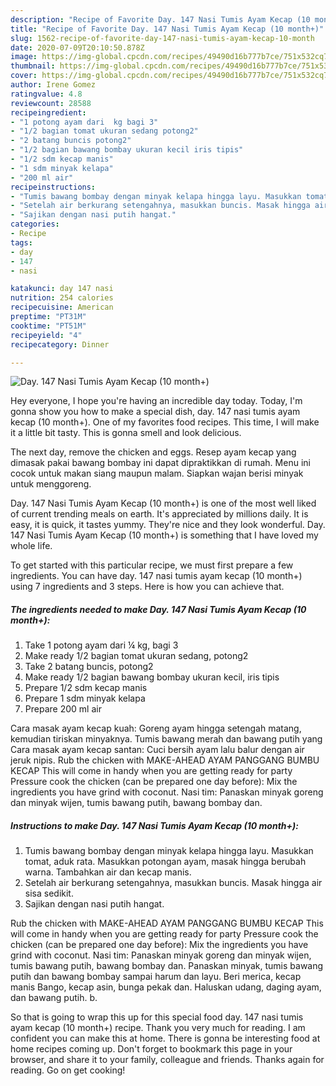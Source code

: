 ```yaml
---
description: "Recipe of Favorite Day. 147 Nasi Tumis Ayam Kecap (10 month+)"
title: "Recipe of Favorite Day. 147 Nasi Tumis Ayam Kecap (10 month+)"
slug: 1562-recipe-of-favorite-day-147-nasi-tumis-ayam-kecap-10-month
date: 2020-07-09T20:10:50.878Z
image: https://img-global.cpcdn.com/recipes/49490d16b777b7ce/751x532cq70/day-147-nasi-tumis-ayam-kecap-10-month-foto-resep-utama.jpg
thumbnail: https://img-global.cpcdn.com/recipes/49490d16b777b7ce/751x532cq70/day-147-nasi-tumis-ayam-kecap-10-month-foto-resep-utama.jpg
cover: https://img-global.cpcdn.com/recipes/49490d16b777b7ce/751x532cq70/day-147-nasi-tumis-ayam-kecap-10-month-foto-resep-utama.jpg
author: Irene Gomez
ratingvalue: 4.8
reviewcount: 28588
recipeingredient:
- "1 potong ayam dari  kg bagi 3"
- "1/2 bagian tomat ukuran sedang potong2"
- "2 batang buncis potong2"
- "1/2 bagian bawang bombay ukuran kecil iris tipis"
- "1/2 sdm kecap manis"
- "1 sdm minyak kelapa"
- "200 ml air"
recipeinstructions:
- "Tumis bawang bombay dengan minyak kelapa hingga layu. Masukkan tomat, aduk rata. Masukkan potongan ayam, masak hingga berubah warna. Tambahkan air dan kecap manis."
- "Setelah air berkurang setengahnya, masukkan buncis. Masak hingga air sisa sedikit."
- "Sajikan dengan nasi putih hangat."
categories:
- Recipe
tags:
- day
- 147
- nasi

katakunci: day 147 nasi 
nutrition: 254 calories
recipecuisine: American
preptime: "PT31M"
cooktime: "PT51M"
recipeyield: "4"
recipecategory: Dinner

---
```



![Day. 147 Nasi Tumis Ayam Kecap (10 month+)](https://img-global.cpcdn.com/recipes/49490d16b777b7ce/751x532cq70/day-147-nasi-tumis-ayam-kecap-10-month-foto-resep-utama.jpg)

Hey everyone, I hope you're having an incredible day today. Today, I'm gonna show you how to make a special dish, day. 147 nasi tumis ayam kecap (10 month+). One of my favorites food recipes. This time, I will make it a little bit tasty. This is gonna smell and look delicious.

The next day, remove the chicken and eggs. Resep ayam kecap yang dimasak pakai bawang bombay ini dapat dipraktikkan di rumah. Menu ini cocok untuk makan siang maupun malam. Siapkan wajan berisi minyak untuk menggoreng.

Day. 147 Nasi Tumis Ayam Kecap (10 month+) is one of the most well liked of current trending meals on earth. It's appreciated by millions daily. It is easy, it is quick, it tastes yummy. They're nice and they look wonderful. Day. 147 Nasi Tumis Ayam Kecap (10 month+) is something that I have loved my whole life.


To get started with this particular recipe, we must first prepare a few ingredients. You can have day. 147 nasi tumis ayam kecap (10 month+) using 7 ingredients and 3 steps. Here is how you can achieve that.

<!--inarticleads1-->

##### The ingredients needed to make Day. 147 Nasi Tumis Ayam Kecap (10 month+):

1. Take 1 potong ayam dari ¼ kg, bagi 3
1. Make ready 1/2 bagian tomat ukuran sedang, potong2
1. Take 2 batang buncis, potong2
1. Make ready 1/2 bagian bawang bombay ukuran kecil, iris tipis
1. Prepare 1/2 sdm kecap manis
1. Prepare 1 sdm minyak kelapa
1. Prepare 200 ml air


Cara masak ayam kecap kuah: Goreng ayam hingga setengah matang, kemudian tiriskan minyaknya. Tumis bawang merah dan bawang putih yang Cara masak ayam kecap santan: Cuci bersih ayam lalu balur dengan air jeruk nipis. Rub the chicken with MAKE-AHEAD AYAM PANGGANG BUMBU KECAP This will come in handy when you are getting ready for party Pressure cook the chicken (can be prepared one day before): Mix the ingredients you have grind with coconut. Nasi tim: Panaskan minyak goreng dan minyak wijen, tumis bawang putih, bawang bombay dan. 

<!--inarticleads2-->

##### Instructions to make Day. 147 Nasi Tumis Ayam Kecap (10 month+):

1. Tumis bawang bombay dengan minyak kelapa hingga layu. Masukkan tomat, aduk rata. Masukkan potongan ayam, masak hingga berubah warna. Tambahkan air dan kecap manis.
1. Setelah air berkurang setengahnya, masukkan buncis. Masak hingga air sisa sedikit.
1. Sajikan dengan nasi putih hangat.


Rub the chicken with MAKE-AHEAD AYAM PANGGANG BUMBU KECAP This will come in handy when you are getting ready for party Pressure cook the chicken (can be prepared one day before): Mix the ingredients you have grind with coconut. Nasi tim: Panaskan minyak goreng dan minyak wijen, tumis bawang putih, bawang bombay dan. Panaskan minyak, tumis bawang putih dan bawang bombay sampai harum dan layu. Beri merica, kecap manis Bango, kecap asin, bunga pekak dan. Haluskan udang, daging ayam, dan bawang putih. b. 

So that is going to wrap this up for this special food day. 147 nasi tumis ayam kecap (10 month+) recipe. Thank you very much for reading. I am confident you can make this at home. There is gonna be interesting food at home recipes coming up. Don't forget to bookmark this page in your browser, and share it to your family, colleague and friends. Thanks again for reading. Go on get cooking!
